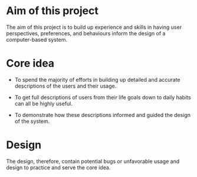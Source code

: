 # Aim of this project

The aim of this project is to build up experience and skills in having user perspectives, preferences, and behaviours inform the design of a computer-based system.

# Core idea

+ To spend the majority of efforts in building up detailed and
accurate descriptions of the users and their usage. 

+ To get full descriptions of users from their life goals down to daily habits can all be highly useful. 

+ To demonstrate how these descriptions informed and guided the design of the system. 

# Design

The design, therefore, contain potential bugs or unfavorable usage and design to practice and serve the core idea. 
